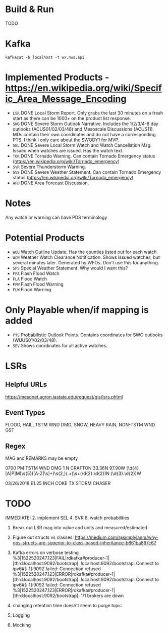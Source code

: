 # Build & Run
TODO

# Kafka
`kafkacat -b localhost -t wx.nws.api`

# Implemented Products - https://en.wikipedia.org/wiki/Specific_Area_Message_Encoding
- `LSR` DONE Local Storm Report. Only grabs the last 30 minutes on a fresh start as there can be 1000+ on the product list response.
- `SWO` DONE Severe Storm Outlook Narrative. Includes the 1/2/3/4-8 day outlooks (ACUS01/02/03/48) and Mesoscale Discussions (ACUS11).
        MDs contain their own coordinates and do not have a corresponding PTS. I think I only care about the SWODY1 for MVP.
- `SEL` DONE Severe Local Storm Watch and Watch Cancellation Msg. Issued when watches are issued. Has the watch text.
- `TOR` DONE Tornado Warning. Can contain Tornado Emergency status (https://en.wikipedia.org/wiki/Tornado_emergency)
- `SVR` Severe Thunderstorm Warning.
- `SVS` DONE Severe Weather Statement. Can contain Tornado Emergency status (https://en.wikipedia.org/wiki/Tornado_emergency)
- `AFD` DONE Area Forecast Discussion.

# Notes
Any watch or warning can have PDS terminology

# Potential Products
- `WOU` Watch Outline Update. Has the counties listed out for each watch.
- `WCN` Weather Watch Clearance Notification. Shows issued watches, but several minutes later. Generated by WFOs. Don't use this for anything.
- `SPS` Special Weather Statement. Why would I want this?
- `FFA` Flash Flood Watch
- `FLA` Flood Watch
- `FFW` Flash Flood Warning
- `FLW` Flood Warning

# Only Playable when/if mapping is added
- `PTS` Probabilistic Outlook Points. Contains coordinates for SWO outlooks (WUUS01/02/03/48).
- `SEV` Shows coordinates for all active watches.

# LSRs
## Helpful URLs
https://mesonet.agron.iastate.edu/request/gis/lsrs.phtml
## Event Types
FLOOD, HAIL, TSTM WND DMG, SNOW, HEAVY RAIN, NON-TSTM WND GST
## Regex
MAG and REMARKS may be empty

0700 PM     TSTM WND DMG     1 N CRAFTON             33.36N  97.90W
(\d{4} [A|P]M)\s{5}([A-Z|\s]+)\s{2,}(.+)\s+(\d{2}\.\d{2})N (\d{3}\.\d{2})W

03/26/2018  E1.25 INCH       COKE               TX   STORM CHASER

# TODO
IMMEDIATE:
2. implement SEL
4. SVR
6. watch probabilities
1. Break out LSR mag into value and units and measured/estimated

2. Figure out structs vs classes: https://medium.com/@simplyianm/why-gos-structs-are-superior-to-class-based-inheritance-b661ba897c67
3. Kafka errors on verbose testing
%3|1522520247.123|FAIL|rdkafka#producer-1| [thrd:localhost:9092/bootstrap]: localhost:9092/bootstrap: Connect to ipv6#[::1]:9092 failed: Connection refused
%3|1522520247.123|ERROR|rdkafka#producer-1| [thrd:localhost:9092/bootstrap]: localhost:9092/bootstrap: Connect to ipv6#[::1]:9092 failed: Connection refused
%3|1522520247.123|ERROR|rdkafka#producer-1| [thrd:localhost:9092/bootstrap]: 1/1 brokers are down
4. changing retention time doesn't seem to purge topic
6. Logging
7. Mocking
